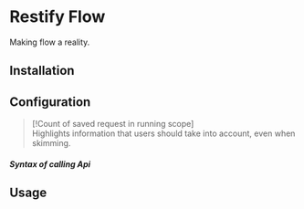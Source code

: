 # Restify Flow

Making flow a reality.

## Installation

## Configuration

> [!Count of saved request in running scope]  
> Highlights information that users should take into account, even when skimming.

##### Syntax of calling Api

## Usage
